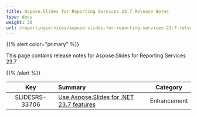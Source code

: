 ```yaml
---
title: Aspose.Slides for Reporting Services 23.7 Release Notes
type: docs
weight: 30
url: /reportingservices/aspose-slides-for-reporting-services-23-7-release-notes/
---
```


{{% alert color="primary" %}} 

This page contains release notes for Aspose.Slides for Reporting Services 23.7

{{% /alert %}} 

|**Key** |**Summary** |**Category** |
| :-: | :- | :-: |
|SLIDESRS-33706|[Use Aspose.Slides for .NET 23.7 features](/slides/net/aspose-slides-for-net-23-7-release-notes/)|Enhancement|


